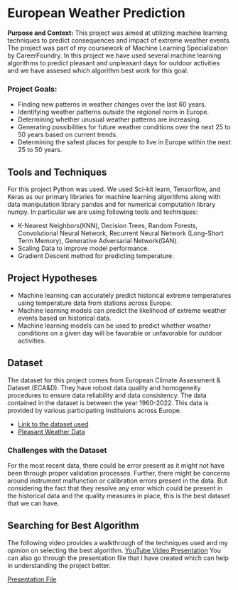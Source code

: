 # European Weather Prediction
**Purpose and Context:** This project was aimed at utilizing machine learning techniques to predict consequences and impact of extreme weather events. The project was part of my coursework of Machine Learning Specialization by CareerFoundry. In this project we have used several machine learning algorithms to predict pleasant and unpleasant days for outdoor activities and we have assesed which algorithm best work for this goal.

### Project Goals:
* Finding new patterns in weather changes over the last 60 years.
* Identifying weather patterns outside the regional norm in Europe.
* Determining whether unusual weather patterns are increasing.
* Generating possibilities for future weather conditions over the next 25 to 50 years based on current trends.
* Determining the safest places for people to live in Europe within the next 25 to 50 years.

## Tools and Techniques
For this project Python was used. We used Sci-kit learn, Tensorflow, and Keras as our primary libraries for machine learning algorithms along with data manipulation library pandas and for numerical computation library numpy. In particular we are using following tools and techniques:
* K-Nearest Neighbors(KNN), Decision Trees, Random Forests, Convolutional Neural Network, Recurrent Neural Network (Long-Short Term Memory), Generative Adversarial Network(GAN).
* Scaling Data to improve model performance.
* Gradient Descent method for predicting temperature.

## Project Hypotheses
* Machine learning can accurately predict historical extreme temperatures using temperature data from stations across Europe.
* Machine learning models can predict the likelihood of extreme weather events based on historical data.
* Machine learning models can be used to predict whether weather conditions on a given day will be favorable or unfavorable for outdoor activities.

## Dataset
The dataset for this project comes from European Climate Assessment & Dataset (ECA&D). They have robost data quality and homogeneity procedures to ensure data reliability and data consistency. The data contained in the dataset is between the year 1960-2022. This data is provided by various participating instituions across Europe.  

* [Link to the dataset used](https://s3.amazonaws.com/coach-courses-us/public/courses/da-spec-ml/Scripts/A1/Dataset-weather-prediction-dataset-processed.csv)
* [Pleasant Weather Data](https://github.com/b-nirav/European-Weather-Predictions/blob/main/Original%20Data/Dataset-Answers-Weather_Prediction_Pleasant_Weather.csv)


### Challenges with the Dataset
For the most recent data, there could be error present as it might not have been through proper validation processes. Further, there might be concerns around instrument malfunction or calibration errors present in the data. But considering the fact that they resolve any error which could be present in the historical data and the quality measures in place, this is the best dataset that we can have.



## Searching for Best Algorithm
The following video provides a walkthrough of the techniques used and my opinion on selecting the best algorithm. 
[YouTube Video Presentation](https://youtu.be/WdBm0hqbXZY)
You can also go through the presentation file that I have created which can help in understanding the project better.

[Presentation File](https://github.com/b-N-I-R-A-V/European-Weather-Predictions/blob/main/Presentation%20File.pdf)


